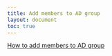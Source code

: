 ```yaml
---
title: Add members to AD group
layout: document
toc: true
---
```


 [How to add members to AD group](https://statoil.atlassian.net/wiki/spaces/OMNIA/pages/652574774/Add+members+in+AD+group)
